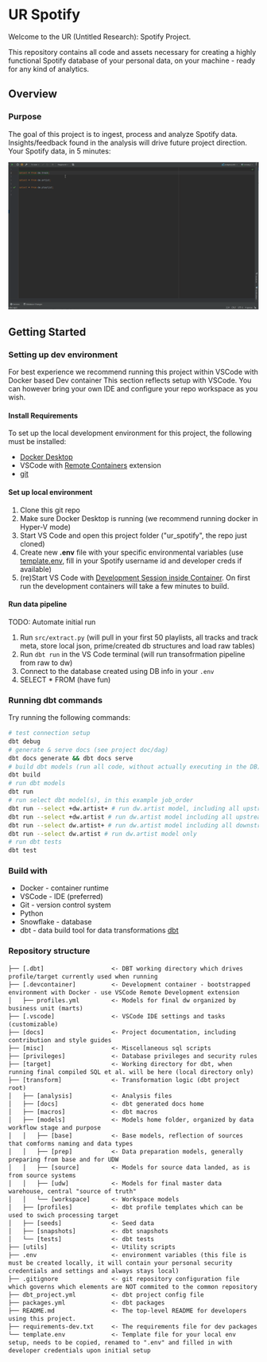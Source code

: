 # UR Spotify

Welcome to the UR (Untitled Research): Spotify Project.

This repository contains all code and assets necessary for creating a highly functional Spotify database of your personal data, on your machine - ready for any kind of analytics.



## Overview

### Purpose
The goal of this project is to ingest, process and analyze Spotify data. Insights/feedback found in the analysis will drive future project direction. Your Spotify data, in 5 minutes: 

![UR: Spotify - Animated gif demo](/assets/ur_spotify_db.gif)

## Getting Started 

### Setting up dev environment

For best experience we recommend running this project within VSCode with Docker based Dev container
This section reflects setup with VSCode. You can however bring your own IDE and configure your repo workspace as you wish.

#### Install Requirements
To set up the local development environment for this project, the following must be installed:

 - [Docker Desktop](https://www.docker.com/products/docker-desktop) 
 - VSCode with [Remote Containers](https://marketplace.visualstudio.com/items?itemName=ms-vscode-remote.remote-containers) extension
 - [git](https://git-scm.com/downloads)  


#### Set up local environment

1. Clone this git repo
2. Make sure Docker Desktop is running (we recommend running docker in Hyper-V mode)
3. Start VS Code and open this project folder ("ur_spotify", the repo just cloned)
4. Create new **.env** file with your specific environmental variables (use [template.env](./template.env), fill in your Spotify username id and developer creds if available)
5. (re)Start VS Code with [Development Session inside Container](https://code.visualstudio.com/docs/remote/containers#_quick-start-open-an-existing-folder-in-a-container). On first run the development containers will take a few minutes to build.


#### Run data pipeline
TODO: Automate initial run

1. Run `src/extract.py` (will pull in your first 50 playlists, all tracks and track meta, store local json, prime/created db structures and load raw tables)
2. Run `dbt run` in the VS Code terminal (will run transofrmation pipeline from raw to dw)
3. Connect to the database created using DB info in your `.env`
4. SELECT * FROM (have fun) 



### Running dbt commands

Try running the following commands:
```bash
# test connection setup
dbt debug
# generate & serve docs (see project doc/dag)
dbt docs generate && dbt docs serve
# build dbt models (run all code, without actually executing in the DB)
dbt build
# run dbt models
dbt run
# run select dbt model(s), in this example job_order
dbt run --select +dw.artist+ # run dw.artist model, including all upstream AND downstream models
dbt run --select +dw.artist # run dw.artist model including all upstream models that dw.artist depends on
dbt run --select dw.artist+ # run dw.artist model including all downstream models that depend on dw.artist
dbt run --select dw.artist # run dw.artist model only
# run dbt tests
dbt test
```


### Build with

 - Docker - container runtime
 - VSCode - IDE (preferred)
 - Git - version control system
 - Python
 - Snowflake - database
 - dbt - data build tool for data transformations [dbt](https://www.getdbt.com/)

### Repository structure

```
├── [.dbt]                   <- DBT working directory which drives profile/target currently used when running
├── [.devcontainer]          <- Development container - bootstrapped environment with Docker - use VSCode Remote Development extension
│   ├── profiles.yml         <- Models for final dw organized by business unit (marts)
├── [.vscode]                <- VSCode IDE settings and tasks (customizable)
├── [docs]                   <- Project documentation, including contribution and style guides
├── [misc]                   <- Miscellaneous sql scripts
├── [privileges]             <- Database privileges and security rules
├── [target]                 <- Working directory for dbt, when running final compiled SQL et al. will be here (local directory only)
├── [transform]              <- Transformation logic (dbt project root)
│   ├── [analysis]           <- Analysis files
│   ├── [docs]               <- dbt generated docs home
│   ├── [macros]             <- dbt macros
│   ├── [models]             <- Models home folder, organized by data workflow stage and purpose
│   │   ├── [base]           <- Base models, reflection of sources that comforms naming and data types
│   │   ├── [prep]           <- Data preparation models, generally preparing from base and for UDW
│   │   ├── [source]         <- Models for source data landed, as is from source systems
│   │   ├── [udw]            <- Models for final master data warehouse, central "source of truth"
│   │   └── [workspace]      <- Workspace models
│   ├── [profiles]           <- dbt profile templates which can be used to swich processing target
│   ├── [seeds]              <- Seed data
│   ├── [snapshots]          <- dbt snapshots
│   └── [tests]              <- dbt tests
├── [utils]                  <- Utility scripts
├── .env                     <- environment variables (this file is must be created locally, it will contain your personal security credentials and settings and always stays local)
├── .gitignore               <- git repository configuration file which governs which elements are NOT commited to the common repository
├── dbt_project.yml          <- dbt project config file
├── packages.yml             <- dbt packages
├── README.md                <- The top-level README for developers using this project.
├── requirements-dev.txt     <- The requirements file for dev packages                               
└── template.env             <- Template file for your local env setup, needs to be copied, renamed to ".env" and filled in with developer credentials upon initial setup
```

